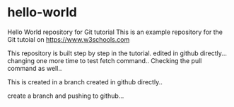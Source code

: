 # hello-world
Hello World repository for Git tutorial
This is an example repository for the Git tutoial on https://www.w3schools.com

This repository is built step by step in the tutorial.
edited in github directly...
changing one more time to test fetch command..
Checking the pull command as well..

This is created in a branch created in github directly..

create a branch and pushing to github...
